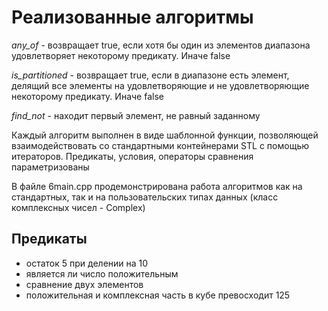 # Реализованные алгоритмы 
*any_of* - возвращает true, если хотя бы один из элементов диапазона
удовлетворяет некоторому предикату. Иначе false

*is_partitioned* - возвращает true, если в диапазоне есть элемент, делящий все
элементы на удовлетворяющие и не удовлетворяющие некоторому предикату.
Иначе false

*find_not* -​ находит первый элемент, не равный заданному

Каждый алгоритм выполнен в виде шаблонной функции, позволяющей взаимодействовать со стандартными контейнерами STL с помощью
итераторов. Предикаты, условия, операторы сравнения параметризованы

В файле 6main.cpp продемонстрирована работа алгоритмов как
на стандартных, так и на пользовательских типах данных (класс комплексных чисел - Complex)

## Предикаты
- остаток 5 при делении на 10
- является ли число положительным
- сравнение двух элементов
- положительная и комплексная часть в кубе превосходит 125
